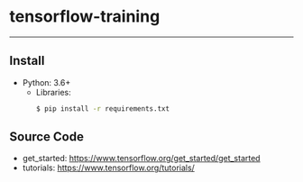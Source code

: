 # tensorflow-training

----

## Install

- Python: 3.6+
  - Libraries:
    ```bash
    $ pip install -r requirements.txt
    ```

## Source Code

- get_started: https://www.tensorflow.org/get_started/get_started
- tutorials: https://www.tensorflow.org/tutorials/

